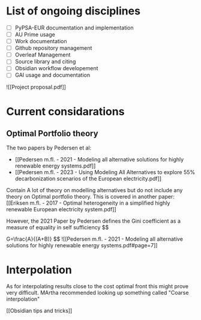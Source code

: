 # List of ongoing disciplines
- [ ] PyPSA-EUR documentation and implementation
- [ ] AU Prime usage
- [ ] Work documentation
- [ ] Github repository management
- [ ] Overleaf Management
- [ ] Source library and citing
- [ ] Obsidian workflow developement
- [ ] GAI usage and documentation

![[Project proposal.pdf]]

# Current considarations

## Optimal Portfolio theory

The two papers by Pedersen et al: 
- [[Pedersen m.fl. - 2021 - Modeling all alternative solutions for highly renewable energy systems.pdf]]
- [[Pedersen m.fl. - 2023 - Using Modeling All Alternatives to explore 55% decarbonization scenarios of the European electricity.pdf]]

Contain A lot of theory on modelling alternatives but do not include any theory on Optimal portfolio theory. This is covered in another paper:  [[Eriksen m.fl. - 2017 - Optimal heterogeneity in a simplified highly renewable European electricity system.pdf]]

However, the 2021 Paper by Pedersen defines the Gini coefficient as a measure of equality in self sufficiency
$$

G=\frac{A}{(A+B)}
$$
![[Pedersen m.fl. - 2021 - Modeling all alternative solutions for highly renewable energy systems.pdf#page=7]]

# Interpolation

As for interpolating results close to the cost optimal front this might prove very difficult. MArtha recommended looking up something called "Coarse interpolation"

[[Obsidian tips and tricks]]
